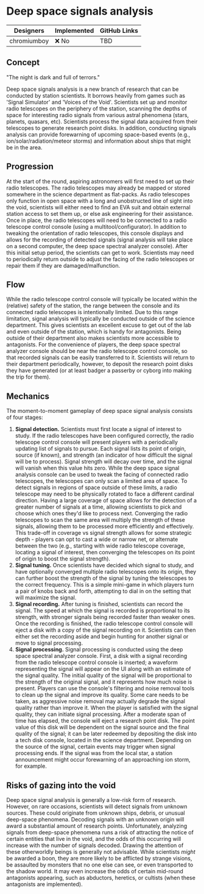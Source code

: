 # Deep space signals analysis

| Designers       | Implemented | GitHub Links |
|-----------------|---|---|
| chromiumboy | :x: No | TBD |

## Concept
"The night is dark and full of terrors."

Deep space signals analysis is a new branch of research that can be conducted by station scientists. It borrows heavily from games such as 'Signal Simulator' and 'Voices of the Void'. Scientists set up and monitor radio telescopes on the periphery of the station, scanning the depths of space for interesting radio signals from various astral phenomena (stars, planets, quasars, etc). Scientists process the signal data acquired from their telescopes to generate research point disks. In addition, conducting signals analysis can provide forewarning of upcoming space-based events (e.g., ion/solar/radiation/meteor storms) and information about ships that might be in the area.

## Progression 
At the start of the round, aspiring astronomers will first need to set up their radio telescopes. The radio telescopes may already be mapped or stored somewhere in the science department as flat-packs. As radio telescopes only function in open space with a long and unobstructed line of sight into the void, scientists will either need to find an EVA suit and obtain external station access to set them up, or else ask engineering for their assistance. Once in place, the radio telescopes will need to be connected to a radio telescope control console (using a multitool/configurator). In addition to tweaking the orientation of radio telescopes, this console displays and allows for the recording of detected signals (signal analysis will take place on a second computer, the deep space spectral analyzer console). After this initial setup period, the scientists can get to work. Scientists may need to periodically return outside to adjust the facing of the radio telescopes or repair them if they are damaged/malfunction.

## Flow
While the radio telescope control console will typically be located within the (relative) safety of the station, the range between the console and its connected radio telescopes is intentionally limited. Due to this range limitation, signal analysis will typically be conducted outside of the science department. This gives scientists an excellent excuse to get out of the lab and even outside of the station, which is handy for antagonists. Being outside of their department also makes scientists more accessible to antagonists. For the convenience of players, the deep space spectral analyzer console should be near the radio telescope control console, so that recorded signals can be easily transferred to it. Scientists will return to their department periodically, however, to deposit the research point disks they have generated (or at least badger a passerby or cyborg into making the trip for them).

## Mechanics
The moment-to-moment gameplay of deep space signal analysis consists of four stages:
1. **Signal detection.** Scientists must first locate a signal of interest to study. If the radio telescopes have been configured correctly, the radio telescope control console will present players with a periodically updating list of signals to pursue. Each signal lists its point of origin, source (if known), and strength (an indicator of how difficult the signal will be to process). Signal strength will decay over time, and the signal will vanish when this value hits zero. While the deep space signal analysis console can be used to tweak the facing of connected radio telescopes, the telescopes can only scan a limited area of space. To detect signals in regions of space outside of these limits, a radio telescope may need to be physically rotated to face a different cardinal direction. Having a large coverage of space allows for the detection of a greater number of signals at a time, allowing scientists to pick and choose which ones they'd like to process next. Converging the radio telescopes to scan the same area will multiply the strength of these signals, allowing them to be processed more efficiently and effectively. This trade-off in coverage vs signal strength allows for some strategic depth - players can opt to cast a wide or narrow net, or alternate between the two (e.g., starting with wide radio telescope coverage, locating a signal of interest, then converging the telescopes on its point of origin to boost the signal strength).
2. **Signal tuning.** Once scientists have decided which signal to study, and have optionally converged multiple radio telescopes onto its origin, they can further boost the strength of the signal by tuning the telescopes to the correct frequency. This is a simple mini-game in which players turn a pair of knobs back and forth, attempting to dial in on the setting that will maximize the signal.
3. **Signal recording.** After tuning is finished, scientists can record the signal. The speed at which the signal is recorded is proportional to its strength, with stronger signals being recorded faster than weaker ones. Once the recording is finished, the radio telescope control console will eject a disk with a copy of the signal recording on it. Scientists can then either set the recording aside and begin hunting for another signal or move to signal processing.
4. **Signal processing.** Signal processing is conducted using the deep space spectral analyzer console. First, a disk with a signal recording from the radio telescope control console is inserted; a waveform representing the signal will appear on the UI along with an estimate of the signal quality. The initial quality of the signal will be proportional to the strength of the original signal, and it represents how much noise is present. Players can use the console's filtering and noise removal tools to clean up the signal and improve its quality. Some care needs to be taken, as aggressive noise removal may actually degrade the signal quality rather than improve it. When the player is satisfied with the signal quality, they can initiate signal processing. After a moderate span of time has elapsed, the console will eject a research point disk. The point value of this disk will be dependent on the signal source and the final quality of the signal; it can be later redeemed by depositing the disk into a tech disk console, located in the science department. Depending on the source of the signal, certain events may trigger when signal processing ends. If the signal was from the local star, a station announcement might occur forewarning of an approaching ion storm, for example. 

## Risks of gazing into the void
Deep space signal analysis is generally a low-risk form of research. However, on rare occasions, scientists will detect signals from unknown sources. These could originate from unknown ships, debris, or unusual deep-space phenomena. Decoding signals with an unknown origin will award a substantial amount of research points. Unfortunately, analyzing signals from deep-space phenomena runs a risk of attracting the notice of certain entities that live in the void, and the odds of this occurring will increase with the number of signals decoded. Drawing the attention of these otherworldly beings is generally not advisable. While scientists *might* be awarded a boon, they are more likely to be afflicted by strange visions, be assaulted by monsters that no one else can see, or even transported to the shadow world. It may even increase the odds of certain mid-round antagonists appearing, such as abductors, heretics, or cultists (when these antagonists are implemented).
